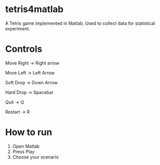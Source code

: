 # tetris4matlab
A Tetris game implemented in Matlab. Used to collect data for statistical experiment. 

# Controls
Move Right -> Right arrow
  
Move Left -> Left Arrow
  
Soft Drop -> Down Arrow

Hard Drop -> Spacebar

Quit -> Q

Restart -> R


# How to run
1. Open Matlab
2. Press Play
3. Choose your scenario
